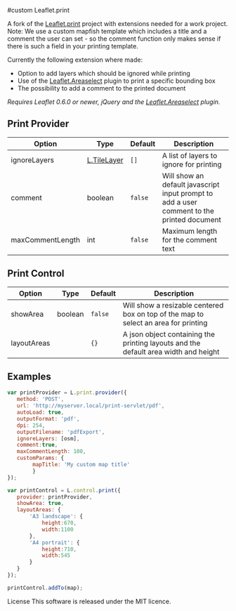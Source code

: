 #custom Leaflet.print

A fork of the [Leaflet.print](https://github.com/aratcliffe/Leaflet.print) project with extensions needed for a work project.
Note: We use a custom mapfish template which includes a title and a comment the user can set - so the comment function only makes sense if there is such a field in your printing template.

Currently the following extension where made:

* Option to add layers which should be ignored while printing
* Use of the [Leaflet.Areaselect](https://github.com/heyman/leaflet-areaselect) plugin to print a specific bounding box
* The possibility to add a comment to the printed document

*Requires Leaflet 0.6.0 or newer, jQuery and the  [Leaflet.Areaselect](https://github.com/heyman/leaflet-areaselect) plugin.*

## Print Provider
| Option | Type | Default | Description
| --- | --- | --- | ---
| ignoreLayers | [L.TileLayer](http://leafletjs.com/reference.html#tilelayer) | `[]` | A list of layers to ignore for printing
| comment | boolean | `false` | Will show an default javascript input prompt to add a user comment to the printed document
| maxCommentLength | int | `false` | Maximum length for the comment text


## Print Control
| Option | Type | Default | Description
| --- | --- | --- | ---
| showArea | boolean | `false` |  Will show a resizable centered box on top of the map to select an area for printing
| layoutAreas |  | `{}` | A json object containing the printing layouts and the default area width and height


## Examples
```javascript
var printProvider = L.print.provider({
   method: 'POST',
   url: 'http://myserver.local/print-servlet/pdf',
   autoLoad: true,
   outputFormat: 'pdf',
   dpi: 254,
   outputFilename: 'pdfExport',
   ignoreLayers: [osm],
   comment:true,
   maxCommentLength: 100,
   customParams: {
		mapTitle: 'My custom map title'
		}
});

var printControl = L.control.print({
   provider: printProvider,
   showArea: true,
   layoutAreas: {
	   'A3 landscape': {
		   height:670,
		   width:1100
	   },
	   'A4 portrait': {
		   height:710,
		   width:545
	   }
   }
}); 

printControl.addTo(map);
```

License
This software is released under the MIT licence.
